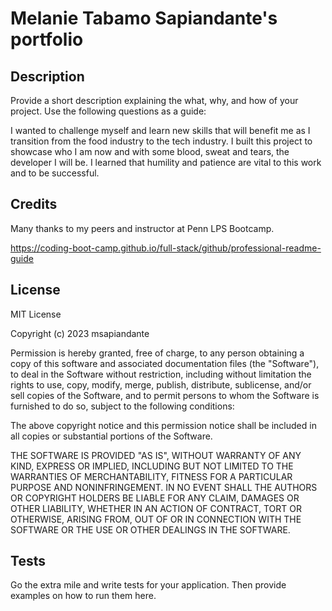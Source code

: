 # Melanie Tabamo Sapiandante's portfolio

## Description

Provide a short description explaining the what, why, and how of your project. Use the following questions as a guide:

I wanted to challenge myself and learn new skills that will benefit me as I transition from the food industry to the tech industry. 
I built this project to showcase who I am now and with some blood, sweat and tears, the developer I will be. 
I learned that humility and patience are vital to this work and to be successful. 

## Credits
Many thanks to my peers and instructor at Penn LPS Bootcamp. 

https://coding-boot-camp.github.io/full-stack/github/professional-readme-guide

## License

MIT License

Copyright (c) 2023 msapiandante

Permission is hereby granted, free of charge, to any person obtaining a copy
of this software and associated documentation files (the "Software"), to deal
in the Software without restriction, including without limitation the rights
to use, copy, modify, merge, publish, distribute, sublicense, and/or sell
copies of the Software, and to permit persons to whom the Software is
furnished to do so, subject to the following conditions:

The above copyright notice and this permission notice shall be included in all
copies or substantial portions of the Software.

THE SOFTWARE IS PROVIDED "AS IS", WITHOUT WARRANTY OF ANY KIND, EXPRESS OR
IMPLIED, INCLUDING BUT NOT LIMITED TO THE WARRANTIES OF MERCHANTABILITY,
FITNESS FOR A PARTICULAR PURPOSE AND NONINFRINGEMENT. IN NO EVENT SHALL THE
AUTHORS OR COPYRIGHT HOLDERS BE LIABLE FOR ANY CLAIM, DAMAGES OR OTHER
LIABILITY, WHETHER IN AN ACTION OF CONTRACT, TORT OR OTHERWISE, ARISING FROM,
OUT OF OR IN CONNECTION WITH THE SOFTWARE OR THE USE OR OTHER DEALINGS IN THE
SOFTWARE.



## Tests

Go the extra mile and write tests for your application. Then provide examples on how to run them here.